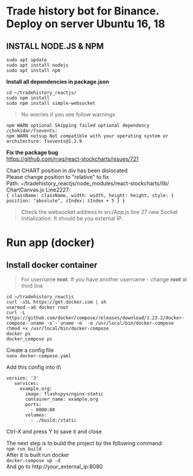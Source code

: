 # Trade history bot for Binance. Deploy on server Ubuntu 16, 18

## INSTALL NODE.JS & NPM

```
sudo apt update
sudo apt install nodejs
sudo apt install npm
```

**Install all dependencies in package.json**
```
cd ~/tradehistory_reactjs/
sudo npm install
sudo npm install simple-websocket
```
> No worries if you see follow warnings
```
npm WARN optional Skipping failed optional dependency /chokidar/fsevents:
npm WARN notsup Not compatible with your operating system or architecture: fsevents@1.2.9
```

**Fix the package bug**\
https://github.com/rrag/react-stockcharts/issues/721

Chart CHART position in div has been dislocated\
Please change position to "relative" to fix\
Path: ~/tradehistory_reactjs/node_modules/react-stockcharts/lib/\
ChartCanvas.js Line2227:\
```{ className: className, width: width, height: height, style: { position: "absolute", zIndex: zIndex + 5 } }```

> Check the websocket address in src/App.js line 27 new Socket initialization. It should be you external IP.

# Run app (docker)
## Install docker container
> For username **root**. If you have another username - change **root** at third line
```
cd ~/tradehistory_reactjs
curl -sSL https://get.docker.com | sh
usermod -aG docker root
curl -L https://github.com/docker/compose/releases/download/1.23.2/docker-compose-`uname -s`-`uname -m` -o /usr/local/bin/docker-compose
chmod +x /usr/local/bin/docker-compose
docker ps
docker_compose ps
```
Create a config file\
```nano docker-compose.yaml```

Add this config into it\
```
version: '3'
   services:
     example.org:
       image: flashspys/nginx-static
       container_name: example.org
       ports:
         - 8080:80
       volumes: 
         - ./build:/static
 ```
 Ctrl-X and press Y to save it and close
 
 The next step is to build the project by the following command:\
 ```npm run build```\
 After it is built run docker\
 ```docker-compose up -d```\
 And go to http://your_external_ip:8080